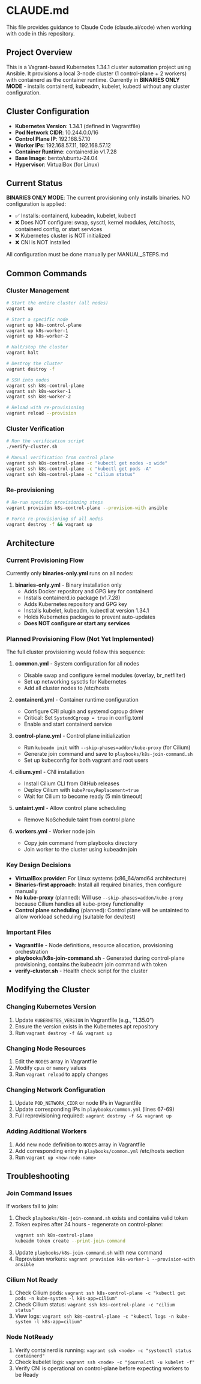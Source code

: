 # CLAUDE.md

This file provides guidance to Claude Code (claude.ai/code) when working with code in this repository.

## Project Overview

This is a Vagrant-based Kubernetes 1.34.1 cluster automation project using Ansible. It provisions a local 3-node cluster (1 control-plane + 2 workers) with containerd as the container runtime. Currently in **BINARIES ONLY MODE** - installs containerd, kubeadm, kubelet, kubectl without any cluster configuration.

## Cluster Configuration

- **Kubernetes Version**: 1.34.1 (defined in Vagrantfile)
- **Pod Network CIDR**: 10.244.0.0/16
- **Control Plane IP**: 192.168.57.10
- **Worker IPs**: 192.168.57.11, 192.168.57.12
- **Container Runtime**: containerd.io v1.7.28
- **Base Image**: bento/ubuntu-24.04
- **Hypervisor**: VirtualBox (for Linux)

## Current Status

**BINARIES ONLY MODE**: The current provisioning only installs binaries. NO configuration is applied:
- ✅ Installs: containerd, kubeadm, kubelet, kubectl
- ❌ Does NOT configure: swap, sysctl, kernel modules, /etc/hosts, containerd config, or start services
- ❌ Kubernetes cluster is NOT initialized
- ❌ CNI is NOT installed

All configuration must be done manually per MANUAL_STEPS.md

## Common Commands

### Cluster Management
```bash
# Start the entire cluster (all nodes)
vagrant up

# Start a specific node
vagrant up k8s-control-plane
vagrant up k8s-worker-1
vagrant up k8s-worker-2

# Halt/stop the cluster
vagrant halt

# Destroy the cluster
vagrant destroy -f

# SSH into nodes
vagrant ssh k8s-control-plane
vagrant ssh k8s-worker-1
vagrant ssh k8s-worker-2

# Reload with re-provisioning
vagrant reload --provision
```

### Cluster Verification
```bash
# Run the verification script
./verify-cluster.sh

# Manual verification from control plane
vagrant ssh k8s-control-plane -c "kubectl get nodes -o wide"
vagrant ssh k8s-control-plane -c "kubectl get pods -A"
vagrant ssh k8s-control-plane -c "cilium status"
```

### Re-provisioning
```bash
# Re-run specific provisioning steps
vagrant provision k8s-control-plane --provision-with ansible

# Force re-provisioning of all nodes
vagrant destroy -f && vagrant up
```

## Architecture

### Current Provisioning Flow

Currently only **binaries-only.yml** runs on all nodes:

1. **binaries-only.yml** - Binary installation only
   - Adds Docker repository and GPG key for containerd
   - Installs containerd.io package (v1.7.28)
   - Adds Kubernetes repository and GPG key
   - Installs kubelet, kubeadm, kubectl at version 1.34.1
   - Holds Kubernetes packages to prevent auto-updates
   - **Does NOT configure or start any services**

### Planned Provisioning Flow (Not Yet Implemented)

The full cluster provisioning would follow this sequence:

1. **common.yml** - System configuration for all nodes
   - Disable swap and configure kernel modules (overlay, br_netfilter)
   - Set up networking sysctls for Kubernetes
   - Add all cluster nodes to /etc/hosts

2. **containerd.yml** - Container runtime configuration
   - Configure CRI plugin and systemd cgroup driver
   - Critical: Set `SystemdCgroup = true` in config.toml
   - Enable and start containerd service

3. **control-plane.yml** - Control plane initialization
   - Run `kubeadm init` with `--skip-phases=addon/kube-proxy` (for Cilium)
   - Generate join command and save to `playbooks/k8s-join-command.sh`
   - Set up kubeconfig for both vagrant and root users

4. **cilium.yml** - CNI installation
   - Install Cilium CLI from GitHub releases
   - Deploy Cilium with `kubeProxyReplacement=true`
   - Wait for Cilium to become ready (5 min timeout)

5. **untaint.yml** - Allow control plane scheduling
   - Remove NoSchedule taint from control plane

6. **workers.yml** - Worker node join
   - Copy join command from playbooks directory
   - Join worker to the cluster using kubeadm join

### Key Design Decisions

- **VirtualBox provider**: For Linux systems (x86_64/amd64 architecture)
- **Binaries-first approach**: Install all required binaries, then configure manually
- **No kube-proxy** (planned): Will use `--skip-phases=addon/kube-proxy` because Cilium handles all kube-proxy functionality
- **Control plane scheduling** (planned): Control plane will be untainted to allow workload scheduling (suitable for dev/test)

### Important Files

- **Vagrantfile** - Node definitions, resource allocation, provisioning orchestration
- **playbooks/k8s-join-command.sh** - Generated during control-plane provisioning, contains the kubeadm join command with token
- **verify-cluster.sh** - Health check script for the cluster

## Modifying the Cluster

### Changing Kubernetes Version
1. Update `KUBERNETES_VERSION` in Vagrantfile (e.g., "1.35.0")
2. Ensure the version exists in the Kubernetes apt repository
3. Run `vagrant destroy -f && vagrant up`

### Changing Node Resources
1. Edit the `NODES` array in Vagrantfile
2. Modify `cpus` or `memory` values
3. Run `vagrant reload` to apply changes

### Changing Network Configuration
1. Update `POD_NETWORK_CIDR` or node IPs in Vagrantfile
2. Update corresponding IPs in `playbooks/common.yml` (lines 67-69)
3. Full reprovisioning required: `vagrant destroy -f && vagrant up`

### Adding Additional Workers
1. Add new node definition to `NODES` array in Vagrantfile
2. Add corresponding entry in `playbooks/common.yml` /etc/hosts section
3. Run `vagrant up <new-node-name>`

## Troubleshooting

### Join Command Issues
If workers fail to join:
1. Check `playbooks/k8s-join-command.sh` exists and contains valid token
2. Token expires after 24 hours - regenerate on control-plane:
   ```bash
   vagrant ssh k8s-control-plane
   kubeadm token create --print-join-command
   ```
3. Update `playbooks/k8s-join-command.sh` with new command
4. Reprovision workers: `vagrant provision k8s-worker-1 --provision-with ansible`

### Cilium Not Ready
1. Check Cilium pods: `vagrant ssh k8s-control-plane -c "kubectl get pods -n kube-system -l k8s-app=cilium"`
2. Check Cilium status: `vagrant ssh k8s-control-plane -c "cilium status"`
3. View logs: `vagrant ssh k8s-control-plane -c "kubectl logs -n kube-system -l k8s-app=cilium"`

### Node NotReady
1. Verify containerd is running: `vagrant ssh <node> -c "systemctl status containerd"`
2. Check kubelet logs: `vagrant ssh <node> -c "journalctl -u kubelet -f"`
3. Verify CNI is operational on control-plane before expecting workers to be Ready
